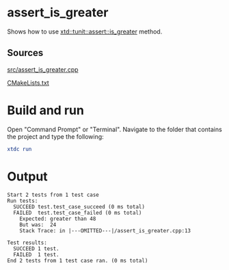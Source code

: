 # assert_is_greater

Shows how to use [xtd::tunit::assert::is_greater](https://codedocs.xyz/gammasoft71/xtd/classxtd_1_1tunit_1_1assert.html#ac53259e09185becf30c2f96619653025) method.

## Sources

[src/assert_is_greater.cpp](src/assert_is_greater.cpp)

[CMakeLists.txt](CMakeLists.txt)

# Build and run

Open "Command Prompt" or "Terminal". Navigate to the folder that contains the project and type the following:

```cmake
xtdc run
```

# Output

```
Start 2 tests from 1 test case
Run tests:
  SUCCEED test.test_case_succeed (0 ms total)
  FAILED  test.test_case_failed (0 ms total)
    Expected: greater than 48
    But was:  24
    Stack Trace: in |---OMITTED---|/assert_is_greater.cpp:13

Test results:
  SUCCEED 1 test.
  FAILED  1 test.
End 2 tests from 1 test case ran. (0 ms total)
```
